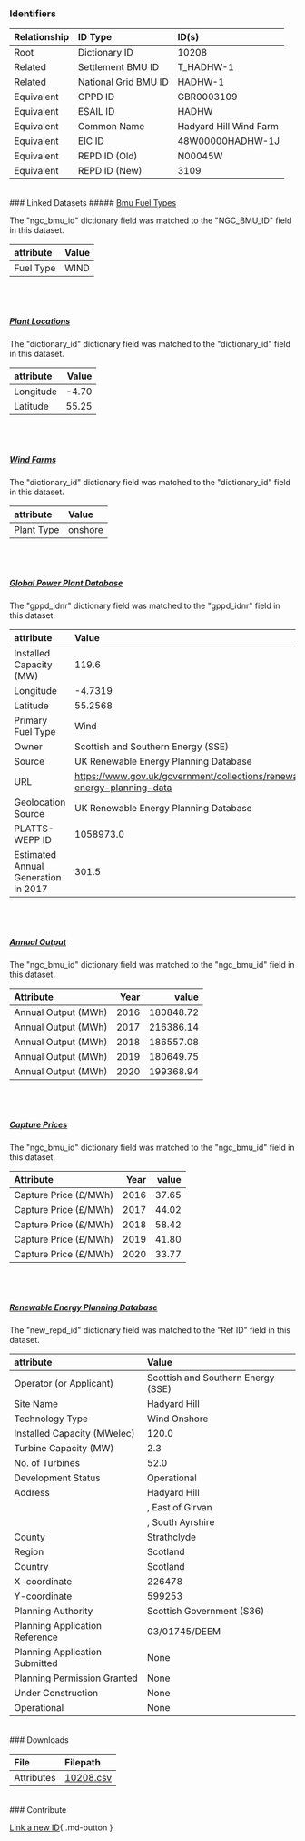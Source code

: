 ### Identifiers

| Relationship   | ID Type              | ID(s)                  |
|:---------------|:---------------------|:-----------------------|
| Root           | Dictionary ID        | 10208                  |
| Related        | Settlement BMU ID    | T_HADHW-1              |
| Related        | National Grid BMU ID | HADHW-1                |
| Equivalent     | GPPD ID              | GBR0003109             |
| Equivalent     | ESAIL ID             | HADHW                  |
| Equivalent     | Common Name          | Hadyard Hill Wind Farm |
| Equivalent     | EIC ID               | 48W00000HADHW-1J       |
| Equivalent     | REPD ID (Old)        | N00045W                |
| Equivalent     | REPD ID (New)        | 3109                   |

<br>
### Linked Datasets
##### <a href="https://osuked.github.io/Power-Station-Dictionary/datasets/bmu-fuel-types">Bmu Fuel Types</a>



The "ngc_bmu_id" dictionary field was matched to the "NGC_BMU_ID" field in this dataset.

| attribute   | Value   |
|:------------|:--------|
| Fuel Type   | WIND    |

<br><br>
##### <a href="https://osuked.github.io/Power-Station-Dictionary/datasets/plant-locations">Plant Locations</a>



The "dictionary_id" dictionary field was matched to the "dictionary_id" field in this dataset.

| attribute   |   Value |
|:------------|--------:|
| Longitude   |   -4.70 |
| Latitude    |   55.25 |

<br><br>
##### <a href="https://osuked.github.io/Power-Station-Dictionary/datasets/wind-farms">Wind Farms</a>



The "dictionary_id" dictionary field was matched to the "dictionary_id" field in this dataset.

| attribute   | Value   |
|:------------|:--------|
| Plant Type  | onshore |

<br><br>
##### <a href="https://osuked.github.io/Power-Station-Dictionary/datasets/global-power-plant-database">Global Power Plant Database</a>



The "gppd_idnr" dictionary field was matched to the "gppd_idnr" field in this dataset.

| attribute                           | Value                                                                    |
|:------------------------------------|:-------------------------------------------------------------------------|
| Installed Capacity (MW)             | 119.6                                                                    |
| Longitude                           | -4.7319                                                                  |
| Latitude                            | 55.2568                                                                  |
| Primary Fuel Type                   | Wind                                                                     |
| Owner                               | Scottish and Southern Energy (SSE)                                       |
| Source                              | UK Renewable Energy Planning Database                                    |
| URL                                 | https://www.gov.uk/government/collections/renewable-energy-planning-data |
| Geolocation Source                  | UK Renewable Energy Planning Database                                    |
| PLATTS-WEPP ID                      | 1058973.0                                                                |
| Estimated Annual Generation in 2017 | 301.5                                                                    |

<br><br>
##### <a href="https://osuked.github.io/Power-Station-Dictionary/datasets/annual-output">Annual Output</a>



The "ngc_bmu_id" dictionary field was matched to the "ngc_bmu_id" field in this dataset.

| Attribute           |   Year |     value |
|:--------------------|-------:|----------:|
| Annual Output (MWh) |   2016 | 180848.72 |
| Annual Output (MWh) |   2017 | 216386.14 |
| Annual Output (MWh) |   2018 | 186557.08 |
| Annual Output (MWh) |   2019 | 180649.75 |
| Annual Output (MWh) |   2020 | 199368.94 |

<br><br>
##### <a href="https://osuked.github.io/Power-Station-Dictionary/datasets/capture-prices">Capture Prices</a>



The "ngc_bmu_id" dictionary field was matched to the "ngc_bmu_id" field in this dataset.

| Attribute             |   Year |   value |
|:----------------------|-------:|--------:|
| Capture Price (£/MWh) |   2016 |   37.65 |
| Capture Price (£/MWh) |   2017 |   44.02 |
| Capture Price (£/MWh) |   2018 |   58.42 |
| Capture Price (£/MWh) |   2019 |   41.80 |
| Capture Price (£/MWh) |   2020 |   33.77 |

<br><br>
##### <a href="https://osuked.github.io/Power-Station-Dictionary/datasets/renewable-energy-planning-database">Renewable Energy Planning Database</a>



The "new_repd_id" dictionary field was matched to the "Ref ID" field in this dataset.

| attribute                      | Value                              |
|:-------------------------------|:-----------------------------------|
| Operator (or Applicant)        | Scottish and Southern Energy (SSE) |
| Site Name                      | Hadyard Hill                       |
| Technology Type                | Wind Onshore                       |
| Installed Capacity (MWelec)    | 120.0                              |
| Turbine Capacity (MW)          | 2.3                                |
| No. of Turbines                | 52.0                               |
| Development Status             | Operational                        |
| Address                        | Hadyard Hill                       |
|                                | , East of Girvan                   |
|                                | , South Ayrshire                   |
| County                         | Strathclyde                        |
| Region                         | Scotland                           |
| Country                        | Scotland                           |
| X-coordinate                   | 226478                             |
| Y-coordinate                   | 599253                             |
| Planning Authority             | Scottish Government (S36)          |
| Planning Application Reference | 03/01745/DEEM                      |
| Planning Application Submitted | None                               |
| Planning Permission Granted    | None                               |
| Under Construction             | None                               |
| Operational                    | None                               |


<br>
### Downloads


| File       | Filepath                                                                              |
|:-----------|:--------------------------------------------------------------------------------------|
| Attributes | [10208.csv](https://osuked.github.io/Power-Station-Dictionary/object_attrs/10208.csv) |


<br>
### Contribute

[Link a new ID](https://docs.google.com/forms/d/e/1FAIpQLSc5jRsQ7NgiLLXbwo9PUdwTQyuqbRwThltG56-o6NVSe7E_nw/viewform?usp=pp_url&entry.251912331=10208){ .md-button }
